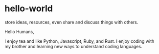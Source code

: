 # hello-world
store ideas, resources, even share and discuss things with others.

Hello Humans,

I enjoy tea and like Python, Javascript, Ruby, and Rust. I enjoy coding with my brother and learning new ways to understand coding languages.
